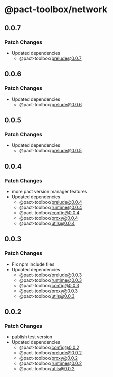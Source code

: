 # @pact-toolbox/network

## 0.0.7

### Patch Changes

- Updated dependencies
  - @pact-toolbox/prelude@0.0.7

## 0.0.6

### Patch Changes

- Updated dependencies
  - @pact-toolbox/prelude@0.0.6

## 0.0.5

### Patch Changes

- Updated dependencies
  - @pact-toolbox/prelude@0.0.5

## 0.0.4

### Patch Changes

- more pact version manager features
- Updated dependencies
  - @pact-toolbox/prelude@0.0.4
  - @pact-toolbox/runtime@0.0.4
  - @pact-toolbox/config@0.0.4
  - @pact-toolbox/proxy@0.0.4
  - @pact-toolbox/utils@0.0.4

## 0.0.3

### Patch Changes

- Fix npm include files
- Updated dependencies
  - @pact-toolbox/prelude@0.0.3
  - @pact-toolbox/runtime@0.0.3
  - @pact-toolbox/config@0.0.3
  - @pact-toolbox/proxy@0.0.3
  - @pact-toolbox/utils@0.0.3

## 0.0.2

### Patch Changes

- publish test version
- Updated dependencies
  - @pact-toolbox/config@0.0.2
  - @pact-toolbox/prelude@0.0.2
  - @pact-toolbox/proxy@0.0.2
  - @pact-toolbox/runtime@0.0.2
  - @pact-toolbox/utils@0.0.2
